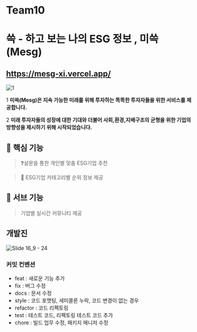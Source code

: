 # Team10

# 쓱 - 하고 보는 나의 ESG 정보 , 미쓱(Mesg)
https://mesg-xi.vercel.app/
---
![1](https://github.com/fjqmqjrm/mesg/assets/126189239/430d81e0-be5f-4b77-ac1d-647c4db2f15d)


1️ **미쓱(Mesg)은 지속 가능한 미래를 위해 투자하는 똑똑한 투자자들을 위한 서비스를 제공합니다.** 

2️ **미래 투자자들의 성장에 대한 기대와 더불어 사회,환경,지배구조의 균형을 위한 기업의 방향성을 제시하기 위해 시작되었습니다.**

## 📲 핵심 기능

> ❓설문을 통한 개인별 맞춤 ESG기업 추천

> 🔢 ESG기업 카테고리별 순위 정보 제공

## 📲 서브 기능

> 기업별 실시간 커뮤니티 제공

## 개발진

![Slide 16_9 - 24](https://github.com/fjqmqjrm/mesg/assets/126189239/8c4981a0-a418-427b-907b-ff5050ee39b0)


### 커밋 컨벤션

- feat : 새로운 기능 추가
- fix : 버그 수정
- docs : 문서 수정
- style : 코드 포맷팅, 세미콜론 누락, 코드 변경이 없는 경우
- refactor : 코드 리펙토링
- test : 테스트 코드, 리펙토링 테스트 코드 추가
- chore : 빌드 업무 수정, 패키지 매니저 수정
